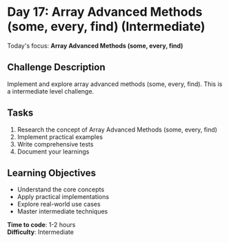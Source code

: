 # Day 17: Array Advanced Methods (some, every, find) (Intermediate)

Today's focus: **Array Advanced Methods (some, every, find)**

## Challenge Description
Implement and explore array advanced methods (some, every, find). This is a intermediate level challenge.

## Tasks
1. Research the concept of Array Advanced Methods (some, every, find)
2. Implement practical examples
3. Write comprehensive tests
4. Document your learnings

## Learning Objectives
- Understand the core concepts
- Apply practical implementations
- Explore real-world use cases
- Master intermediate techniques

**Time to code**: 1-2 hours  
**Difficulty**: Intermediate
